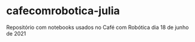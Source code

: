 # cafecomrobotica-julia
Repositório com notebooks usados no Café com Robótica dia 18 de junho de 2021

